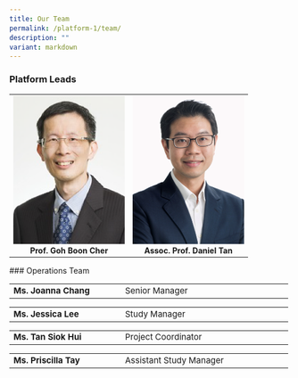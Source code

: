 ```yaml
---
title: Our Team
permalink: /platform-1/team/
description: ""
variant: markdown
---
```

### Platform Leads
<table>
	<tbody>
		<tr>
			<td width="50%">
				<a href="/leaders/prof-goh-boon-cher/">
					<img style="width:200px" src="/images/Leaders/prof-goh-boon-cher.png">
				</a>
				<div align="center"><b>Prof. Goh Boon Cher</b></div>
			</td>
			<td width="50%">
				<a href="/leaders/assoc-prof-daniel-tan/">
					<img style="width:200px" src="/images/Leaders/daniel-tan-shao-weng.png">
				</a>
				<div align="center"><b>Assoc. Prof. Daniel Tan</b></div>
			</td>
		</tr>
	</tbody>
</table>
<div style="height: 1px;"></div>
### Operations Team
<div align="center"><table cellspacing="0" border="0" style="font-size: 15px;">
	<colgroup>
	<col style="width: 200px;">
  <col style="width: 300px;">
	</colgroup>
	<tbody>
		<tr align="left">
			<td><b>Ms. Joanna Chang</b></td>
			<td>Senior Manager</td>
		</tr>
	</tbody>
</table></div>
<div align="center"><table cellspacing="0" border="0" style="font-size: 15px;">
	<colgroup>
	<col style="width: 200px;">
  <col style="width: 300px;">
	</colgroup>
	<tbody>
		<tr align="left">
			<td><b>Ms. Jessica Lee</b></td>
			<td>Study Manager</td>
		</tr>
	</tbody>
</table></div>
<div align="center"><table cellspacing="0" border="0" style="font-size: 15px;">
	<colgroup>
	<col style="width: 200px;">
  <col style="width: 300px;">
	</colgroup>
	<tbody>
		<tr align="left">
			<td><b>Ms. Tan Siok Hui</b></td>
			<td>Project Coordinator</td>
		</tr>
	</tbody>
</table></div>
<div align="center"><table cellspacing="0" border="0" style="font-size: 15px;">
	<colgroup>
	<col style="width: 200px;">
  <col style="width: 300px;">
	</colgroup>
	<tbody>
		<tr align="left">
			<td><b>Ms. Priscilla Tay</b></td>
			<td>Assistant Study Manager</td>
		</tr>
	</tbody>
</table></div>